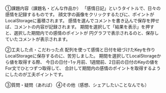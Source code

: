①課題内容（課題名・どんな作品か）
「感情日記」というタイトルで、日々の感情を記録するものです。
顔文字の画像をクリックするたびに、ポイントがLocalStorageに蓄積されます。
感情を選んでコメントを書き込んで保存を押せば、コメントの内容が記録されます。
期間を選択して「結果を表示」を押すと、選択した期間内での感情のポイントが
円グラフで表示されるのと、保存していたコメントが表示されます。

②工夫した点・こだわった点
配列を使って感情と日付を紐づけたKeyを作りLocalStorageに保存するのに、苦労しました。
期間を選択してLocalStorageから値を取得する際、
今日の日付−1ヶ月前、1週間前、2日前の日付のKeyの値をFor文でひとつずつ取得して、
合計して期間内の感情のポイントを取得するようにしたのが工夫ポイントです。

③質問・疑問（あれば）
④その他（感想、シェアしたいことなんでも）